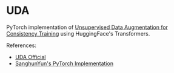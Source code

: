# UDA
PyTorch implementation of [Unsupervised Data Augmentation for Consistency Training](https://arxiv.org/abs/1904.12848)
using HuggingFace's Transformers. 

References:
- [UDA Official](https://github.com/google-research/uda)
- [SanghunYun's PyTorch Implementation](https://github.com/SanghunYun/UDA_pytorch)